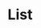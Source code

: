 ---
title: List
tags: ["list", "checklist", "to-do", "tasks", "items", "inventory", "agenda"]
icon: list
svg: '<svg xmlns="http://www.w3.org/2000/svg" width="24" height="24" fill="none" viewBox="0 0 24 24" stroke-width="1.5" stroke-linecap="round" stroke-linejoin="round" stroke="currentColor"><path d="M8 6.5h12M8 12h12M8 17.5h12M4 6.5h1M4 12h1m-1 5.5h1"/></svg>'
---